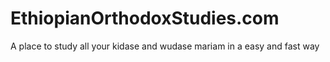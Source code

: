 # EthiopianOrthodoxStudies.com
A place to study all your kidase and wudase mariam in a easy and fast way
